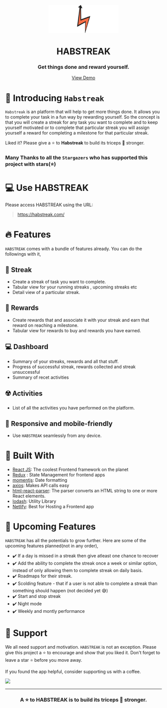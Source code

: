 <p align="center">
    <a href="https://habstreak.com" target="_blank">
        <img src="./src/assests/images/Logo-Icon.svg" alt="habstreak-logo" width="225"/>
    </a>
    
</p>
<h1 align="center">
  HABSTREAK
</h1>

<h3 align="center">Get things done and reward yourself.</h3>

<p align="center">
    <a href="https://habstreak.com" target="_blank">View Demo</a>
</p>

# 👋 Introducing `Habstreak`
`Habstreak` is an platform that will help to get more things done. It allows you to complete your task in a fun way by rewarding yourself. So the concept is that you will create a streak for any task you want to complete and to keep yourself motivated or to complete that particular streak you will assign yourself a reward for completing a milestone for that particular streak.

Liked it? Please give a ⭐️ to <b>Habstreak</b> to build its triceps 💪 stronger.

### Many Thanks to all the `Stargazers` who has supported this project with stars(⭐)

# 💻 Use HABSTREAK
Please access HABSTREAK using the URL:

> https://habstreak.com/

# 🔥 Features
`HABSTREAK` comes with a bundle of features already. You can do the followings with it,

## 🚀 Streak
 - Create a streak of task you want to complete.
 - Tabular view for your running streaks , upcoming streaks etc
 - Detail view of a particular streak.

## 🎁 Rewards
- Create rewards that and associate it with your streak and earn that reward on reaching a milestone.
- Tabular view for rewards to buy and rewards you have earned.

## 💻 Dashboard
- Summary of your streaks, rewards and all that stuff.
- Progress of successful streak, rewards collected and streak unsuccessful
- Summary of recet activities

## ☢️ Activities
- List of all the activities you have performed on the platform.

## 📱 Responsive and mobile-friendly
- Use `HABSTREAK` seamlessly from any device.

# 🍔 Built With
- [React JS](https://reactjs.org/): The coolest Frontend framework on the planet
- [Redux](https://redux.js.org/) : State Management for frontend apps
- [momentjs](https://momentjs.com/): Date formatting
- [axios](https://github.com/axios/axios): Makes API calls easy
- [html-react-parser](https://www.npmjs.com/package/html-react-parser): The parser converts an HTML string to one or more React elements.
- [lodash](https://lodash.com/): Utility Library
- [Netlify](https://www.netlify.com/): Best for Hosting a Frontend app

# 🦄 Upcoming Features
`HABSTREAK` has all the potentials to grow further. Here are some of the upcoming features planned(not in any order),

- ✔️ If a day is missed in a streak then give atleast one chance to recover
- ✔️ Add the ability to complete the streak once a week or similar option, instead of only allowing them to complete streak on daily basis.
- ✔️ Roadmaps for their streak.
- ✔️ Scolding feature - that if a user is not able to complete a streak than something should happen (not decided yet 😅)
- ✔️ Start and stop streak
- ✔️ Night mode
- ✔️ Weekly and montly performance

# 🙏 Support

We all need support and motivation. `HABSTREAK` is not an exception. Please give this project a ⭐️ to encourage and show that you liked it. Don't forget to leave a star ⭐️ before you move away.

If you found the app helpful, consider supporting us with a coffee.

<a href="https://www.buymeacoffee.com/prajwal6bhJ" target="_blank">
    <img src="https://cdn.buymeacoffee.com/buttons/v2/default-yellow.png" height="50px">
</a> 

---

<h3 align="center">
A ⭐️ to <b>HABSTREAK</b> is to build its triceps 💪 stronger.
</h3>

